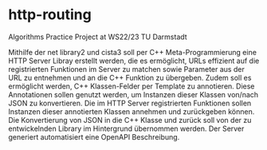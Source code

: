 # http-routing
Algorithms Practice Project at WS22/23 TU Darmstadt 

Mithilfe der net library2 und cista3
soll per C++ Meta-Programmierung eine HTTP
Server Libray erstellt werden, die es ermöglicht, URLs effizient auf die registrierten
Funktionen im Server zu matchen sowie Parameter aus der URL zu entnehmen und an die
C++ Funktion zu übergeben. Zudem soll es ermöglicht werden, C++ Klassen-Felder per
Template zu annotieren. Diese Annotationen sollen genutzt werden, um Instanzen dieser
Klassen von/nach JSON zu konvertieren. Die im HTTP Server registrierten Funktionen
sollen Instanzen dieser annotierten Klassen annehmen und zurückgeben können. Die
Konvertierung von JSON in die C++ Klasse und zurück soll von der zu entwickelnden
Library im Hintergrund übernommen werden. Der Server generiert automatisiert eine
OpenAPI Beschreibung.
